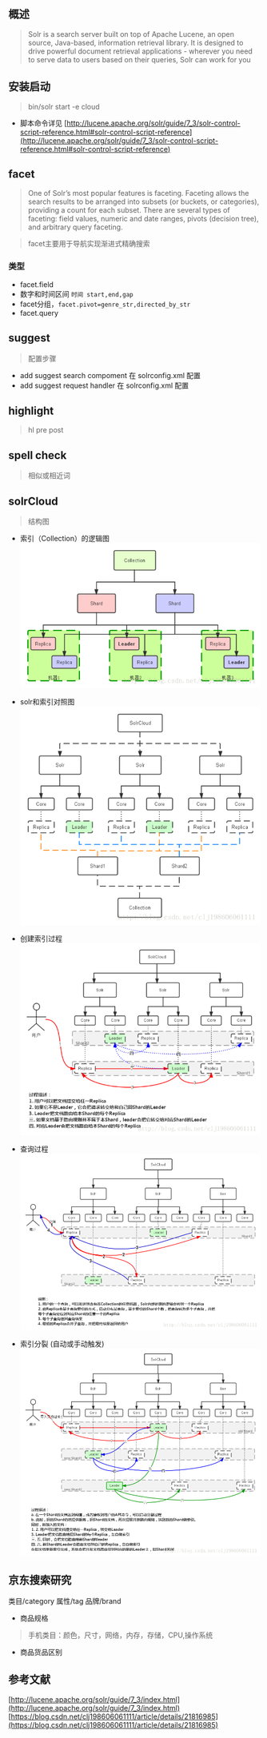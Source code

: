 ## 概述
> Solr is a search server built on top of Apache Lucene, an open source, Java-based, information retrieval library. It is designed to drive powerful document retrieval applications - wherever you need to serve data to users based on their queries, Solr can work for you

## 安装启动
> bin/solr start -e cloud
* 脚本命令详见 [http://lucene.apache.org/solr/guide/7_3/solr-control-script-reference.html#solr-control-script-reference](http://lucene.apache.org/solr/guide/7_3/solr-control-script-reference.html#solr-control-script-reference)


## facet
> One of Solr’s most popular features is faceting. Faceting allows the search results to be arranged into subsets (or buckets, or categories), providing a count for each subset. There are several types of faceting: field values, numeric and date ranges, pivots (decision tree), and arbitrary query faceting.

> facet主要用于导航实现渐进式精确搜索
### 类型

* facet.field
* 数字和时间区间 `时间 start,end,gap   `
* facet分组，`facet.pivot=genre_str,directed_by_str`
* facet.query 

## suggest
> 配置步骤
* add suggest search compoment
在 solrconfig.xml 配置
* add suggest request handler
在 solrconfig.xml 配置

## highlight
> hl pre post

## spell check
> 相似或相近词

## solrCloud
> 结构图


* 索引（Collection）的逻辑图
![](res/0.png)

        
* solr和索引对照图
![](res/1.png)


* 创建索引过程
![](res/2.png)

        
* 查询过程
![](res/3.png)

        
* 索引分裂 (自动或手动触发)
![](res/4.png)

## 京东搜索研究
类目/category
属性/tag
品牌/brand

* 商品规格 
> 手机类目：颜色，尺寸，网络，内存，存储，CPU,操作系统

* 商品货品区别

## 参考文献
[http://lucene.apache.org/solr/guide/7_3/index.html](http://lucene.apache.org/solr/guide/7_3/index.html)
[https://blog.csdn.net/clj198606061111/article/details/21816985](https://blog.csdn.net/clj198606061111/article/details/21816985)
